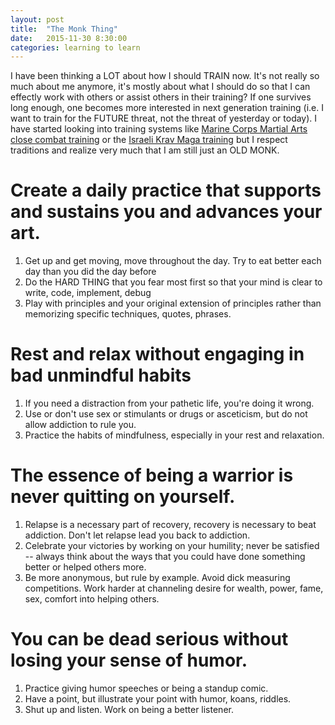 ```yaml
---
layout: post
title:  "The Monk Thing"
date:   2015-11-30 8:30:00
categories: learning to learn
---
```

I have been thinking a LOT about how I should TRAIN now.  It's not really so much about me anymore, it's mostly about what I should do so that I can effectly work with others or assist others in their training?  If one survives long enough, one becomes more interested in next generation training (i.e. I want to train for the FUTURE threat, not the threat of yesterday or today). I have started looking into training systems like [Marine Corps Martial Arts close combat training](http://www.combatical.com/) or the [Israeli Krav Maga training](http://kravmaga-ikmf.com/krav-maga/train-in-israel/warriors-quest/) but I respect traditions and realize very much that I am still just an OLD MONK.

# Create a daily practice that supports and sustains you and advances your art.
1) Get up and get moving, move throughout the day. Try to eat better each day than you did the day before
2) Do the HARD THING that you fear most first so that your mind is clear to write, code, implement, debug
3) Play with principles and your original extension of principles rather than memorizing specific techniques, quotes, phrases.

# Rest and relax without engaging in bad unmindful habits
1) If you need a distraction from your pathetic life, you're doing it wrong.
2) Use or don't use sex or stimulants or drugs or asceticism, but do not allow addiction to rule you.
3) Practice the habits of mindfulness, especially in your rest and relaxation.

# The essence of being a warrior is never quitting on yourself.
1) Relapse is a necessary part of recovery, recovery is necessary to beat addiction. Don't let relapse lead you back to addiction.
2) Celebrate your victories by working on your humility; never be satisfied -- always think about the ways that you could have done something better or helped others more.
3) Be more anonymous, but rule by example. Avoid dick measuring competitions. Work harder at channeling desire for wealth, power, fame, sex, comfort into helping others.

# You can be dead serious without losing your sense of humor.
1) Practice giving humor speeches or being a standup comic.
2) Have a point, but illustrate your point with humor, koans, riddles.
3) Shut up and listen.  Work on being a better listener.
